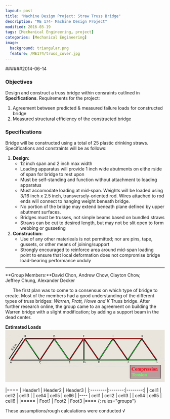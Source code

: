 ```yaml
---
layout: post
title: "Machine Design Project: Straw Truss Bridge"
description: "ME 174- Machine Design Project"
modified: 2016-03-19
tags: [Mechanical Engineering, project]
categories: [Mechanical Engineering]
image:
  background: triangular.png
  feature: /ME174/truss_cover.jpg
---
```

<style>
hr{
	border: 0;
    height: 1px;
    background-image: linear-gradient(to right, rgba(0, 0, 0, 0), rgba(0, 0, 0, 0.75), rgba(0, 0, 0, 0));
}
</style>
######2014-06-14
### Objectives
Design and construct a truss bridge within consraints outlined in **Specifications**.  Requirements for the project:

1. Agreement between predicted & measured failure loads for constructed bridge
2. Measured structural efficiency of the constructed bridge

<!-- more -->

### Specifications
Bridge will be constructed using a total of 25 plastic drinking straws.  Specifications and constraints will be as follows:

1. **Design:**
   * 12 inch span and 2 inch max width
   * Loading apparatus will provide 1 inch wide abutments on eithe rside of span for bridge to rest upon
   * Must be self-standing and function without attachment to loading apparatus
   * Must accomodate loading at mid-span. Weights will be loaded using 3/16 inch x 2.5 inch, transversely-oriented rod.  Wires attached to rod ends will connect to hanging weight beneath bridge.
   * No portion of the bridge may extend beneath plane defined by upper abutment surfaces.
   * Bridges must be trusses, not simple beams based on bundled straws
   * Straws can be cut to desired length, but may not be slit open to form webbing or gusseting
2. **Construction:**
   * Use of any other materieals is not permitted; nor are pins, tape, gussets, or other means of joining/support
   * Strongly encouraged to reinforce area around mid-span loading point to ensure that local deformation does not compromise bridge load-bearing performance unduly
<hr>
**Group Members:**David&nbsp;Chon, Andrew&nbsp;Chow, Clayton&nbsp;Chow, Jeffrey&nbsp;Chung, Alexander&nbsp;Decker

&nbsp;&nbsp;&nbsp;&nbsp;&nbsp;&nbsp;The first plan was to come to a consensus on which type of bridge to create.  Most of the members had a good understanding of the different types of truss bridges: *Warren, Pratt, Howe and K* Truss bridge.  After further research online, the group came to an agreement on building the Warren bridge with a slight modification; by adding a support beam in the dead center.

**Estimated Loads**
<img src="/images/ME174/estimated_load.jpg">

|====
| Header1 | Header2 | Header3 |
|:--------|:-------:|--------:|
| cell1   | cell2   | cell3   |
| cell4   | cell5   | cell6   |
|----
| cell1   | cell2   | cell3   |
| cell4   | cell5   | cell6   |
|=====
| Foot1   | Foot2   | Foot3
|====
{: rules="groups"}

These assumptions/rough calculations were conducted 
&radic;
